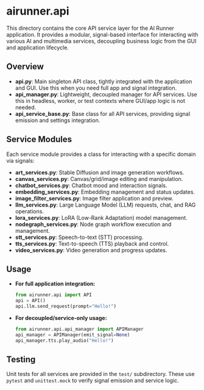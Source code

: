 # airunner.api

This directory contains the core API service layer for the AI Runner application. It provides a modular, signal-based interface for interacting with various AI and multimedia services, decoupling business logic from the GUI and application lifecycle.

## Overview

- **api.py**: Main singleton API class, tightly integrated with the application and GUI. Use this when you need full app and signal integration.
- **api_manager.py**: Lightweight, decoupled manager for API services. Use this in headless, worker, or test contexts where GUI/app logic is not needed.
- **api_service_base.py**: Base class for all API services, providing signal emission and settings integration.

## Service Modules
Each service module provides a class for interacting with a specific domain via signals:

- **art_services.py**: Stable Diffusion and image generation workflows.
- **canvas_services.py**: Canvas/grid/image editing and manipulation.
- **chatbot_services.py**: Chatbot mood and interaction signals.
- **embedding_services.py**: Embedding management and status updates.
- **image_filter_services.py**: Image filter application and preview.
- **llm_services.py**: Large Language Model (LLM) requests, chat, and RAG operations.
- **lora_services.py**: LoRA (Low-Rank Adaptation) model management.
- **nodegraph_services.py**: Node graph workflow execution and management.
- **stt_services.py**: Speech-to-text (STT) processing.
- **tts_services.py**: Text-to-speech (TTS) playback and control.
- **video_services.py**: Video generation and progress updates.

## Usage

- **For full application integration:**
  ```python
  from airunner.api import API
  api = API()
  api.llm.send_request(prompt="Hello!")
  ```
- **For decoupled/service-only usage:**
  ```python
  from airunner.api.api_manager import APIManager
  api_manager = APIManager(emit_signal=None)
  api_manager.tts.play_audio("Hello!")
  ```

## Testing

Unit tests for all services are provided in the `test/` subdirectory. These use `pytest` and `unittest.mock` to verify signal emission and service logic.
